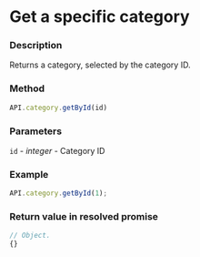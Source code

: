 # Get a specific category

### Description

Returns a category, selected by the category ID.

### Method

```js
API.category.getById(id)
```

### Parameters
`id` - *integer* - Category ID

### Example

```js
API.category.getById(1);
```

### Return value in resolved promise

```js
// Object.
{}
```
